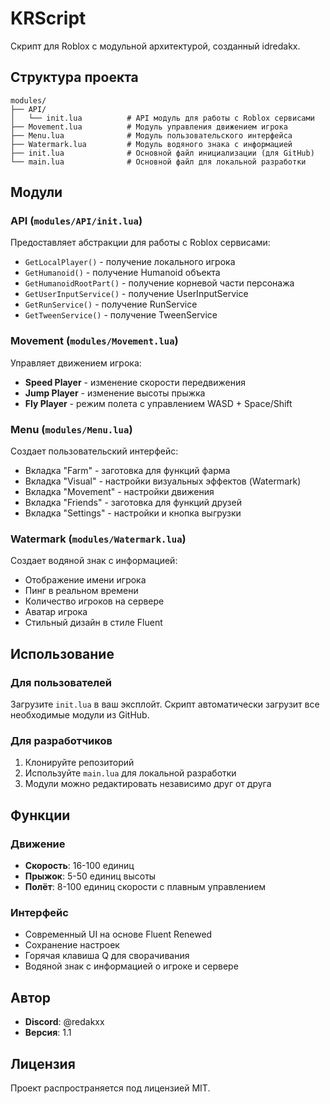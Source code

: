 # KRScript

Скрипт для Roblox с модульной архитектурой, созданный idredakx.

## Структура проекта

```
modules/
├── API/
│   └── init.lua          # API модуль для работы с Roblox сервисами
├── Movement.lua          # Модуль управления движением игрока
├── Menu.lua              # Модуль пользовательского интерфейса
├── Watermark.lua         # Модуль водяного знака с информацией
├── init.lua              # Основной файл инициализации (для GitHub)
└── main.lua              # Основной файл для локальной разработки
```

## Модули

### API (`modules/API/init.lua`)
Предоставляет абстракции для работы с Roblox сервисами:
- `GetLocalPlayer()` - получение локального игрока
- `GetHumanoid()` - получение Humanoid объекта
- `GetHumanoidRootPart()` - получение корневой части персонажа
- `GetUserInputService()` - получение UserInputService
- `GetRunService()` - получение RunService
- `GetTweenService()` - получение TweenService

### Movement (`modules/Movement.lua`)
Управляет движением игрока:
- **Speed Player** - изменение скорости передвижения
- **Jump Player** - изменение высоты прыжка
- **Fly Player** - режим полета с управлением WASD + Space/Shift

### Menu (`modules/Menu.lua`)
Создает пользовательский интерфейс:
- Вкладка "Farm" - заготовка для функций фарма
- Вкладка "Visual" - настройки визуальных эффектов (Watermark)
- Вкладка "Movement" - настройки движения
- Вкладка "Friends" - заготовка для функций друзей
- Вкладка "Settings" - настройки и кнопка выгрузки

### Watermark (`modules/Watermark.lua`)
Создает водяной знак с информацией:
- Отображение имени игрока
- Пинг в реальном времени
- Количество игроков на сервере
- Аватар игрока
- Стильный дизайн в стиле Fluent

## Использование

### Для пользователей
Загрузите `init.lua` в ваш эксплойт. Скрипт автоматически загрузит все необходимые модули из GitHub.

### Для разработчиков
1. Клонируйте репозиторий
2. Используйте `main.lua` для локальной разработки
3. Модули можно редактировать независимо друг от друга

## Функции

### Движение
- **Скорость**: 16-100 единиц
- **Прыжок**: 5-50 единиц высоты
- **Полёт**: 8-100 единиц скорости с плавным управлением

### Интерфейс
- Современный UI на основе Fluent Renewed
- Сохранение настроек
- Горячая клавиша Q для сворачивания
- Водяной знак с информацией о игроке и сервере

## Автор
- **Discord**: @redakxx
- **Версия**: 1.1

## Лицензия
Проект распространяется под лицензией MIT. 